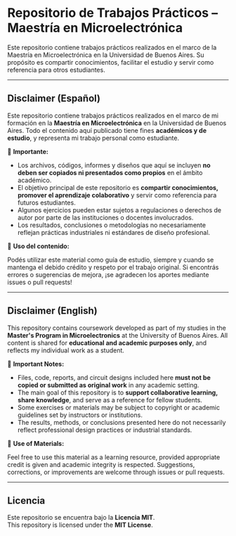 # Repositorio de Trabajos Prácticos – Maestría en Microelectrónica

Este repositorio contiene trabajos prácticos realizados en el marco de la Maestría en Microelectrónica en la Universidad de Buenos Aires. Su propósito es compartir conocimientos, facilitar el estudio y servir como referencia para otros estudiantes.

---

## Disclaimer (Español)

Este repositorio contiene trabajos prácticos realizados en el marco de mi formación en la **Maestría en Microelectrónica** en la Universidad de Buenos Aires. Todo el contenido aquí publicado tiene fines **académicos y de estudio**, y representa mi trabajo personal como estudiante.

🔹 **Importante:**

- Los archivos, códigos, informes y diseños que aquí se incluyen **no deben ser copiados ni presentados como propios** en el ámbito académico.  
- El objetivo principal de este repositorio es **compartir conocimientos, promover el aprendizaje colaborativo** y servir como referencia para futuros estudiantes.  
- Algunos ejercicios pueden estar sujetos a regulaciones o derechos de autor por parte de las instituciones o docentes involucrados.  
- Los resultados, conclusiones o metodologías no necesariamente reflejan prácticas industriales ni estándares de diseño profesional.

🔹 **Uso del contenido:**

Podés utilizar este material como guía de estudio, siempre y cuando se mantenga el debido crédito y respeto por el trabajo original. Si encontrás errores o sugerencias de mejora, ¡se agradecen los aportes mediante issues o pull requests!

---

## Disclaimer (English)

This repository contains coursework developed as part of my studies in the **Master's Program in Microelectronics** at the University of Buenos Aires. All content is shared for **educational and academic purposes only**, and reflects my individual work as a student.

🔹 **Important Notes:**

- Files, code, reports, and circuit designs included here **must not be copied or submitted as original work** in any academic setting.  
- The main goal of this repository is to **support collaborative learning, share knowledge**, and serve as a reference for fellow students.  
- Some exercises or materials may be subject to copyright or academic guidelines set by instructors or institutions.  
- The results, methods, or conclusions presented here do not necessarily reflect professional design practices or industrial standards.

🔹 **Use of Materials:**

Feel free to use this material as a learning resource, provided appropriate credit is given and academic integrity is respected. Suggestions, corrections, or improvements are welcome through issues or pull requests.

---

## Licencia

Este repositorio se encuentra bajo la **Licencia MIT**.  
This repository is licensed under the **MIT License**.